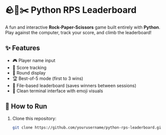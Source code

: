 # 🪨📄✂️ Python RPS Leaderboard

A fun and interactive **Rock-Paper-Scissors** game built entirely with **Python**.  
Play against the computer, track your score, and climb the leaderboard!  

## ✨ Features
- 🎮 Player name input  
- 🧮 Score tracking  
- 🔢 Round display  
- 🏆 Best-of-5 mode (first to 3 wins)  
- 💾 File-based leaderboard (saves winners between sessions)  
- 🎨 Clean terminal interface with emoji visuals  

## 🚀 How to Run
1. Clone this repository:
   ```bash
   git clone https://github.com/yourusername/python-rps-leaderboard.git

